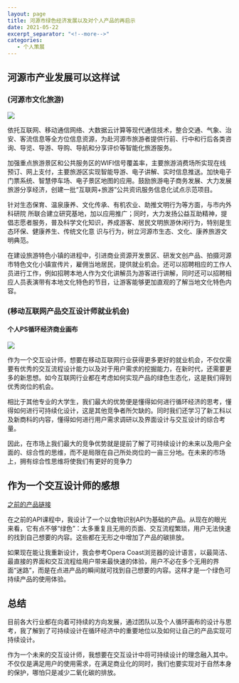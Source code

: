 ```yaml
---
layout: page
title: 河源市绿色经济发展以及对个人产品的再启示
date: 2021-05-22
excerpt_separator: "<!--more-->"
categories:
   - 个人策展
---
```

## 河源市产业发展可以这样试
### (河源市文化旅游)
![](https://pic.imgdb.cn/item/60a8b95b6ae4f77d35fad186.png)

<!--more-->

依托互联网、移动通信网络、大数据云计算等现代通信技术，整合交通、气象、治安、客流信息等全方位信息资源，为赴河源市旅游者提供行前、行中和行后各类咨询、导览、导游、导购、导航和分享评价等智能化旅游服务。

加强重点旅游景区和公共服务区的WIFI信号覆盖率，主要旅游消费场所实现在线预订、网上支付，主要旅游区实现智能导游、电子讲解、实时信息推送。加快电子门票系统、智慧停车场、电子景区地图的应用。鼓励旅游电子商务发展、大力发展旅游分享经济，创建一批“互联网+旅游”公共资讯服务信息化试点示范项目。

针对生态保育、温泉康养、文化传承、有机农业、助推文明行为等方面，与市内外科研院 所联合建立研究基地，加以应用推广；同时，大力发扬公益互助精神，提倡志愿者服务，普及科学文化知识，养成游客、居民文明旅游休闲行为，特别是生态环保、健康养生、传统文化意 识与行为，树立河源市生态、文化、康养旅游文明典范。

在建设旅游特色小镇的进程中，引进商业资源开发景区、研发文创产品、拍摄河源市特色文化小镇宣传片，雇佣当地居民，提供就业机会。还可以招聘相应的工作人员进行工作，例如招聘本地人作为文化讲解员为游客进行讲解，同时还可以招聘相应人员表演带有本地文化特色的节目，让游客能够更加直观的了解当地文化特色内容。
### (移动互联网产品交互设计师就业机会)
#### 个人PS循环经济商业画布
![](https://pic.imgdb.cn/item/60a8f3c16ae4f77d35a8f5ff.png)

作为一个交互设计师，想要在移动互联网行业获得更多更好的就业机会，不仅仅需要有优秀的交互流程设计能力以及对于用户需求的挖掘能力，在新时代，还需要更多的新思想。如今互联网行业都在考虑如何实现产品的绿色生态化，这是我们得到优秀岗位的机会。

相比于其他专业的大学生，我们最大的优势便是懂得如何进行循环经济的思考，懂得如何进行可持续化设计，这是其他竞争者所欠缺的。同时我们还学习了新工科以及新商科的内容，懂得如何进行用户需求调研以及界面设计与交互设计的综合考量。

因此，在市场上我们最大的竞争优势就是提前了解了可持续设计的未来以及用户全面的、综合性的思维，而不是局限在自己所处岗位的一亩三分地。在未来的市场上，拥有综合性思维将使我们有更好的竞争力

## 作为一个交互设计师的感想
[之前的产品链接](https://gitee.com/QiuYuAn0303/API_final)

在之前的API课程中，我设计了一个以食物识别API为基础的产品。从现在的眼光来看，它有点不够“绿色”：太多重复且无用的页面、交互流程繁琐，用户无法快速的找到自己想要的内容。这些都在无形之中增加了产品的碳排放。

如果现在能让我重新设计，我会参考Opera Coast浏览器的设计语言，以最简洁、最直接的界面和交互流程给用户带来最快速的体验，用户不必在多个无用的界面“迷路”，而是在点进产品的瞬间就可找到自己想要的内容。这样才是一个绿色可持续产品的使用体验。

## 总结
目前各大行业都在向着可持续的方向发展，通过团队以及个人循环画布的设计与思考，我了解到了可持续设计在循环经济中的重要地位以及如何让自己的产品实现可持续设计。

作为一个未来的交互设计师，我想要在交互设计中将可持续设计的理念融入其中。不仅仅是满足用户的使用需求，在满足商业化的同时，我们也要实现对于自然本身的保护，哪怕只是减少二氧化碳的排放。